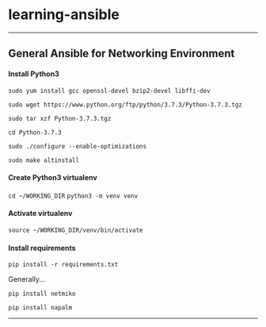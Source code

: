 # learning-ansible
---
## General Ansible for Networking Environment
#### Install Python3
`sudo yum install gcc openssl-devel bzip2-devel libffi-dev`

`sudo wget https://www.python.org/ftp/python/3.7.3/Python-3.7.3.tgz`

`sudo tar xzf Python-3.7.3.tgz`

`cd Python-3.7.3`

`sudo ./configure --enable-optimizations`

`sudo make altinstall`

#### Create Python3 virtualenv

`cd ~/WORKING_DIR`
`python3 -m venv venv`

#### Activate virtualenv

`source ~/WORKING_DIR/venv/bin/activate`

#### Install requirements

`pip install -r requirements.txt`

Generally...

`pip install netmiko`

`pip install napalm`

---
